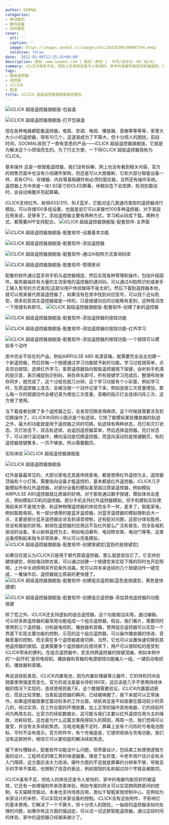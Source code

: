```yaml
---
author: SOOMAL
categories:
- 移动数码
- 数码设备
- 测评报告
cover:
  alt: ''
  caption: ''
  image: https://images.soomal.cc/images/doc/20220308/00097764.webp
  relative: false
date: '2022-03-08T22:25:35+08:00'
description: 源自：www.soomal.com | 版权：原创 |  平均/总评分：09.10/91
summary: iCLICK虽有不足，但给人的体验还是令人愉悦的，家中的电器均能较好的被遥控，它还有一些增强附件来改善体验…它解决了一个不算大，但十分烦人的困扰，一抽屉的遥控器该如何处理的问题，通过这段时间的体验，家中的遥控器已经越来越少了。
tags:
- 超级遥控器
- 遥控器
- iCLICK
- 超遥
title: iCLICK 超级遥控器旗舰版体验报告
---
```


![iCLICK 超级遥控器旗舰版-包装盒](https://images.soomal.cc/images/doc/20220211/00097270_01.webp)



![iCLICK 超级遥控器旗舰版-打开包装盒](https://images.soomal.cc/images/doc/20220211/00097272_01.webp)



现在各种电器都配备遥控器，电扇、空调、电视、播放器、音箱等等等等，家里大大小小的遥控器，得有10几个，这逐渐成为了不算大，但十分烦人的困扰，前段时间，SOOMAL收到了一款有意思的产品――iCLICK 超级遥控器旗舰版，它就是为解决这个小烦恼而生的。为了行文方便，一下将iCLICK 超级遥控器简称为iCLICK。

基本操作
这是一款智能遥控器，我们没有拆解，网上也没有看到相关内容，官方的销售页面中也没有介绍硬件架构，但还是可以大致推断，它和大部分智能设备一样，具有CPU、存储器、内存等基础硬件和必须的感应器，当然还有操作系统。遥控器上方中央是一块1.92英寸的OLED屏幕，休眠状态下会熄屏，检测到震动时，会自动唤醒并亮起屏幕。

iCLICK支持红外、射频433/315、BLE蓝牙，它能对这几类通讯类型的遥控器进行模拟。可以存储100多组设置，也就是说它可以来替代100多种遥控器，对于家庭应用来说，足够多了。添加遥控器主要有两种方式，学习和从码库下载。两种方式，都需要APP支持配合。
![iCLICK 超级遥控器旗舰版-配套软件-主界面](https://images.soomal.cc/images/doc/20220305/00097697_01.webp)




![iCLICK 超级遥控器旗舰版-配套软件-设置基本功能](https://images.soomal.cc/images/doc/20220305/00097698_01.webp)




![iCLICK 超级遥控器旗舰版-配套软件-添加遥控器](https://images.soomal.cc/images/doc/20220305/00097699_01.webp)




![iCLICK 超级遥控器旗舰版-配套软件-通过AI拍照方式查询码库](https://images.soomal.cc/images/doc/20220305/00097704_01.webp)




![iCLICK 超级遥控器旗舰版-配套软件-管理房间](https://images.soomal.cc/images/doc/20220305/00097705_01.webp)




配套的软件通过蓝牙将手机与遥控器相连，然后实现各种管理和操作，包括升级固件。服务器端存有大量的主流家电的遥控器的通讯码，可以通过AI拍照识别或者手工输入型号的方式查找[这部分用户体验做得不是太好]，然后下载到遥控器本地，就可以用来替代原装遥控器了。如果没有在库中找到对应型号，可以找个近似机型，很多机型其实遥控器就是一样的，只是按键对应的功能略有差别，这种情况改一下按键名称即可。
![iCLICK 超级遥控器旗舰版-配套软件-创建了新的遥控器](https://images.soomal.cc/images/doc/20220305/00097700_01.webp)




![iCLICK 超级遥控器旗舰版-配套软件-添加遥控器的按钮功能](https://images.soomal.cc/images/doc/20220305/00097701_01.webp)




![iCLICK 超级遥控器旗舰版-配套软件-添加遥控器的按钮功能-红外学习](https://images.soomal.cc/images/doc/20220305/00097702_01.webp)




![iCLICK 超级遥控器旗舰版-配套软件-添加遥控器的按钮功能-一个按钮可以模拟多个动作](https://images.soomal.cc/images/doc/20220305/00097703_01.webp)




库中完全不存在的产品，例如AIRPULSE A80 有源音箱，就需要完全自主创建一个新遥控器，然后将每一个按键通过学习功能赋予新的功能。学习过程很简单，点击空白按钮，选择红外学习，拿原遥控器指向智能遥控器按下按键，会听到手机滴的提示音，表示捕捉到识别码，保存命名即可，所有按键学习完成后，整理布局保存同步，就完成了，这个过程也就几分钟。这个学习功能有个小彩蛋，例如学习时，在原遥控器上连击，会被当做一个动作记录下来，例如连按三次音量增加，那么每一次的按键动作会被记录为增加三次音量，音箱的指示灯会连续闪烁三次，这方便了使用。

当下载或者创建了多个遥控器之后，会发现切换变得麻烦，这个时候就需要涉及到切换操作了。iCLICK中间的小圆点是个轨迹球，它除了能模拟某些播放器的轨迹之外，最大的功能就是用于遥控器之间的切换。轨迹球有两种状态，亮灯和灭灯状态。灭灯状态下，双击轨迹球，会返回遥控器菜单，然后选择遥控器。亮灯状态下，可以进行滚动操作，横向滚动是切换遥控器，而竖向滚动则是按键翻页，有的遥控器按键繁多，一页不够放，所以需要翻页。


实际体验
![iCLICK 超级遥控器旗舰版](https://images.soomal.cc/images/doc/20220305/00097695_01.webp)




![iCLICK 超级遥控器旗舰版](https://images.soomal.cc/images/doc/20220305/00097696_01.webp)




红外是最最常见的，大部分家电尤其是传统家电，都是使用红外遥控为主，遥控器顶端有个小灯珠，需要指向设备才能遥控的，基本都是红外遥控器。iCLICK几乎能模拟所有红外遥控器，对部分设备的模拟甚至超过原装遥控器，例如模拟AIRPULSE A80遥控器就比原装的好用。对于那些通过数字按键，模拟体验会差点，例如模拟CD机的遥控器。部分手机支持红外遥控器模拟，但手机模拟实际使用起来并不是很方便，和这种物理遥控器的体验完全不一样，差多了。智能家电，例如智能电视，有一部分使用的是蓝牙遥控器，对蓝牙遥控器的模拟限制会大一点，主要是部分蓝牙遥控器会涉及到语音控制，还有配对问题，这部分体验能用，但没有原装的好用。射频在遥控器的应用远不及红外那么广泛和普及，但涉及电机驱动的设备，多以射频遥控为主，例如电动幕布、电动晾衣架、电动门等等，这类设备控制起来指令非常简单，所以可以完美模拟。
![iCLICK 超级遥控器旗舰版-配套软件-创建按键宏[蓝色的是按键宏]](https://images.soomal.cc/images/doc/20220305/00097706_01.webp)




如果仅仅是认为iCLICK只是用于替代原装遥控器，那么就是低估它了。它支持创建按键宏，例如电动晾衣架，可以通过创建一个按键宏来实现下降的同时也开启照明，上升中关闭照明并开启紫外消毒。宏可以将本来连续的几个按键动作一键完成，一番操作后，遥控器就比原装的更快捷了。
![iCLICK 超级遥控器旗舰版-配套软件-创建组合遥控器[蓝色是按键宏，黄色是快捷键]](https://images.soomal.cc/images/doc/20220305/00097707_01.webp)




![iCLICK 超级遥控器旗舰版-配套软件-创建组合遥控器-添加其他遥控器的功能按键](https://images.soomal.cc/images/doc/20220305/00097708_01.webp)




除了宏之外，iCLICK还支持虚拟的组合遥控器，这个功能相当实用，通过编辑，可以将多款遥控器的最常用功能组成一个组合遥控器。假设，我们看片，需要同时使用到三个遥控器，分别是电视机、播放器和音箱，使用组合遥控器可以实现一个界面下实现主要功能的控制，示范的这个组合遥控器，可以操作播放器的快进、音箱音量的控制，而无需在多个遥控器直接切换，当然，它也可以设置快速切换到其他遥控器的按钮。这类需要多个遥控器的应用场景下，用户可以很轻松的感受到iCLICK带来的便利。在组合遥控器中，宏支持跨遥控器的按键混编，例如本例中的“一起开机”是将电视机、播放器和音箱的电源按钮功能编入一组，一键启动电视机、播放器和音箱。

再说说续航表现，iCLICK内置电池，因为内置处理器等元器件，它的待机时间会随着使用强度而变化，官方的说法是最长待机180天，这应该是几乎不使用持续休眠的情况下实现的，连续使用则是7天，这个数据需要验证。iCLICK内置震动感应，而且比较灵敏，当拿起遥控器的瞬间，已经被唤醒了，接下来就可以正常操作，如果遥控器放置在震动较多的工作台面，续航肯定是不如放置在震动较少的茶几的，经过实测，在工作台面的环境放置，加上正常的操作其他电器，它的续航时间为两周左右，比官方的续航数据长，这可能与我们主要以红外遥控应用为主的缘故，功耗较低，这也是为什么这篇文章拖得较久的原因，两周一充，我们觉得可以接受，并没有太多续航焦虑。当电池电量不足时，屏幕上会有个闪烁的亏电电池图标，平时不会有提示。官方附件中，有个充电底座，它提供收纳与充电功能，我们没有这款附件，相信它可以更彻底的解决续航焦虑。

接下来吐槽缺点，配套软件功能没什么问题，但界面设计，包括美工和使用逻辑方面的设计，工程师式的理工男的味道偏重，降低了友好度，中老年用户估计会有点入门障碍，这方面应该大力改进。硬件方面的不足就是屏幕的分辨率不够，导致显示的字体不美观，也限制了信息的表达，例如按钮的名称超过四个字就会被裁切。

iCLICK虽有不足，但给人的体验还是令人愉悦的，家中的电器均能较好的被遥控，它还有一些增强附件来改善体验，例如专属的网关可以实现跨网跨房间的控制，与天猫精灵联动，本身也支持场景应用，类似于智能家居控制中心。在例如为米家设计的米桥，可以实现对米家设备的控制。iCLICK没有这些附件，不影响它的基本使用。它解决了一个不算大，但十分烦人的困扰，一抽屉的遥控器该如何处理的问题，如果你有这方面的强迫症，可以试一试这款智能遥控器。通过这段时间的体验，家中的遥控器已经越来越少了。